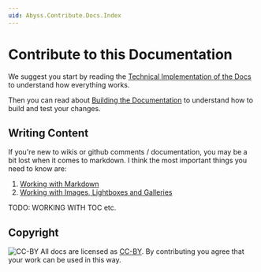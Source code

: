 ```yaml
---
uid: Abyss.Contribute.Docs.Index
---
```


# Contribute to this Documentation

We suggest you start by reading the [Technical Implementation of the Docs](xref:Abyss.Contribute.Docs.Implementation) to understand how everything works.

Then you can read about [Building the Documentation](xref:Abyss.Contribute.Docs.Build.Index) to understand how to build and test your changes.

## Writing Content

If you're new to wikis or github comments / documentation, you may be a bit lost when it comes to markdown.
I think the most important things you need to know are:

1. [Working with Markdown](xref:Abyss.Contribute.Docs.Markdown)
1. [Working with Images, Lightboxes and Galleries](xref:Abyss.Contribute.Docs.Images)

TODO: WORKING WITH TOC etc.

## Copyright

![CC-BY](https://licensebuttons.net/l/by/4.0/88x31.png)
All docs are licensed as [CC-BY](https://creativecommons.org/licenses/by/4.0/).
By contributing you agree that your work can be used in this way.
